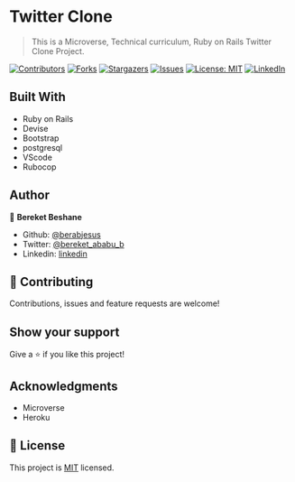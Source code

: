 # Twitter Clone
> This is a Microverse, Technical curriculum, Ruby on Rails Twitter Clone Project.

[![Contributors][contributors-shield]][contributors-url]
[![Forks][forks-shield]][forks-url]
[![Stargazers][stars-shield]][stars-url]
[![Issues][issues-shield]][issues-url]
[![License: MIT][license-shield]][license-url]
[![LinkedIn][linkedin-shield]][linkedin-url]


## Built With

- Ruby on Rails
- Devise
- Bootstrap
- postgresql
- VScode
- Rubocop

## Author

👤 **Bereket Beshane**

- Github: [@berabjesus](https://github.com/Berabjesus)
- Twitter: [@bereket_ababu_b](https://twitter.com/bereket_ababu_b)
- Linkedin: [linkedin](https://www.linkedin.com/in/bereket-beshane-a1b75a1a9/)

## 🤝 Contributing

Contributions, issues and feature requests are welcome!

## Show your support

Give a ⭐️ if you like this project!

## Acknowledgments

- Microverse
- Heroku
## 📝 License

This project is [MIT](LICENSE) licensed.



[contributors-shield]: https://img.shields.io/github/contributors/Berabjesus/Twitter-Clone
[contributors-url]: https://github.com/Berabjesus/Twitter-Clone/contributors
[forks-shield]: https://img.shields.io/github/forks/Berabjesus/Twitter-Clone
[forks-url]: https://github.com/Berabjesus/Twitter-Clone/network/members
[stars-shield]: https://img.shields.io/github/stars/Berabjesus/Twitter-Clone
[stars-url]: https://github.com/Berabjesus/Twitter-Clone/stargazers
[issues-shield]: https://img.shields.io/github/issues/Berabjesus/Twitter-Clone
[issues-url]: https://github.com/Berabjesus/Twitter-Clone/issues
[license-shield]: https://img.shields.io/badge/License-MIT-yellow.svg
[license-url]: https://github.com/Berabjesus/Twitter-Clone/development/LICENSE
[linkedin-shield]: https://img.shields.io/badge/-LinkedIn-black.svg?style=flat-square&logo=linkedin&colorB=555
[linkedin-url]: https://www.linkedin.com/in/bereket-beshane-a1b75a1a9/
